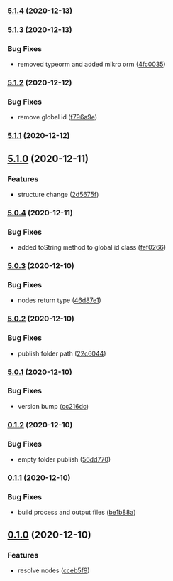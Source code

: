### [5.1.4](https://github.com/harryy2510/nestjs-relay/compare/5.1.3...5.1.4) (2020-12-13)

### [5.1.3](https://github.com/harryy2510/nestjs-relay/compare/5.1.2...5.1.3) (2020-12-13)


### Bug Fixes

* removed typeorm and added mikro orm ([4fc0035](https://github.com/harryy2510/nestjs-relay/commit/4fc0035662181e7cec6a597243c7b5c172f95c05))

### [5.1.2](https://github.com/harryy2510/nestjs-relay/compare/5.1.1...5.1.2) (2020-12-12)


### Bug Fixes

* remove global id ([f796a9e](https://github.com/harryy2510/nestjs-relay/commit/f796a9e376689c9ab2413254d34dc2162e925a57))

### [5.1.1](https://github.com/harryy2510/nestjs-relay/compare/5.1.0...5.1.1) (2020-12-12)

## [5.1.0](https://github.com/harryy2510/nestjs-relay/compare/5.0.4...5.1.0) (2020-12-11)


### Features

* structure change ([2d5675f](https://github.com/harryy2510/nestjs-relay/commit/2d5675ff261af198c4159787fc2934772ec4ddf3))

### [5.0.4](https://github.com/harryy2510/nestjs-relay/compare/5.0.3...5.0.4) (2020-12-11)


### Bug Fixes

* added toString method to global id class ([fef0266](https://github.com/harryy2510/nestjs-relay/commit/fef026652e9aef357cf33639d907b3b027f6fde3))

### [5.0.3](https://github.com/harryy2510/nestjs-relay/compare/5.0.2...5.0.3) (2020-12-10)


### Bug Fixes

* nodes return type ([46d87e1](https://github.com/harryy2510/nestjs-relay/commit/46d87e1648c4ea9b4e33b9db0778793cc5359239))

### [5.0.2](https://github.com/harryy2510/nestjs-relay/compare/5.0.1...5.0.2) (2020-12-10)


### Bug Fixes

* publish folder path ([22c6044](https://github.com/harryy2510/nestjs-relay/commit/22c60443c299515087b8f9cd1b814231d540c8f9))

### [5.0.1](https://github.com/harryy2510/nestjs-relay/compare/0.1.2...5.0.1) (2020-12-10)


### Bug Fixes

* version bump ([cc216dc](https://github.com/harryy2510/nestjs-relay/commit/cc216dc579231ceb3bcafa4ffab35b5ce82dcdf2))

### [0.1.2](https://github.com/harryy2510/nestjs-relay/compare/0.1.1...0.1.2) (2020-12-10)


### Bug Fixes

* empty folder publish ([56dd770](https://github.com/harryy2510/nestjs-relay/commit/56dd770f846f3f8ef670cf15dcfdfaee685c895c))

### [0.1.1](https://github.com/harryy2510/nestjs-relay/compare/0.1.0...0.1.1) (2020-12-10)

### Bug Fixes

- build process and output files ([be1b88a](https://github.com/harryy2510/nestjs-relay/commit/be1b88ae371a3962278206e55615a4d947bf9933))

## [0.1.0](https://github.com/harryy2510/nestjs-relay/compare/0.0.4...0.1.0) (2020-12-10)

### Features

- resolve nodes ([cceb5f9](https://github.com/harryy2510/nestjs-relay/commit/cceb5f90d6dd292f3059b4dd35d2a9d37e140525))
